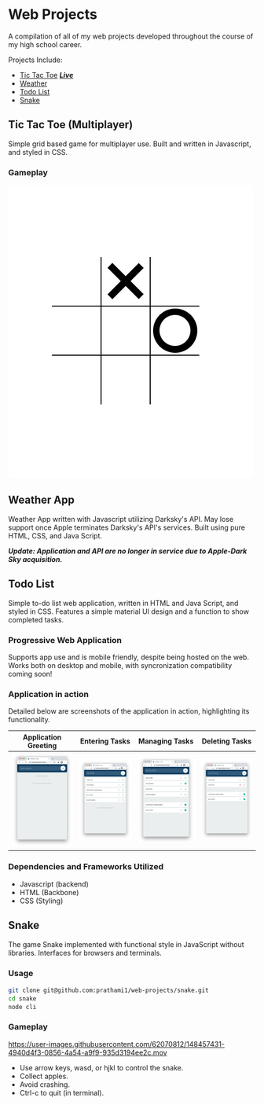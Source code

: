 # Web Projects
A compilation of all of my web projects developed throughout the course of my high school career.

Projects Include:
- [Tic Tac Toe](https://github.com/prathami1/web-projects#tic-tac-toe-multiplayer) ***[Live](https://prathami1.github.io/tic-tac-toe/)***
- [Weather](https://prathami1.github.io/weather-js)
- [Todo List](https://prathami1.github.io/todo/)
- [Snake](https://prathami1.github.io/snake-js/)

## Tic Tac Toe (Multiplayer)
Simple grid based game for multiplayer use. Built and written in Javascript, and styled in CSS.

### Gameplay
![tic-tac-toe](tic-tac-toe/img/tic.jpg)

## Weather App
Weather App written with Javascript utilizing Darksky's API. May lose support once Apple terminates Darksky's API's services. 
Built using pure HTML, CSS, and Java Script.

***Update: Application and API are no longer in service due to Apple-Dark Sky acquisition.***

## Todo List
Simple to-do list web application, written in HTML and Java Script, and styled in CSS.  Features a simple material UI design and a function to show completed tasks.

### Progressive Web Application
Supports app use and is mobile friendly, despite being hosted on the web. Works both on desktop and mobile, with syncronization compatibility coming soon!

### Application in action
Detailed below are screenshots of the application in action, highlighting its functionality.

|  Application Greeting    | Entering Tasks            |  Managing Tasks           | Deleting Tasks
:-------------------------:|:-------------------------:|:-------------------------:|:-------------------------:
![scene1](todo-list/img/img1.png)  | ![scene2](todo-list/img/img2.png) | ![scene3](todo-list/img/img3.png) | ![scene2](todo-list/img/img4.png)

### Dependencies and Frameworks Utilized 
- Javascript (backend)
- HTML (Backbone)
- CSS (Styling)

## Snake
The game Snake implemented with functional style in JavaScript without libraries. Interfaces for browsers and terminals.

### Usage
```bash
git clone git@github.com:prathami1/web-projects/snake.git
cd snake
node cli
```

### Gameplay
https://user-images.githubusercontent.com/62070812/148457431-4940d4f3-0856-4a54-a9f9-935d3194ee2c.mov

- Use arrow keys, wasd, or hjkl to control the snake.
- Collect apples.
- Avoid crashing.
- Ctrl-c to quit (in terminal).
